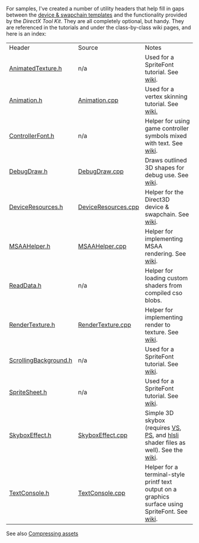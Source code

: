 For samples, I've created a number of utility headers that help fill in gaps between the [device & swapchain templates](https://github.com/walbourn/directx-vs-templates) and the functionality provided by the *DirectX Tool Kit*. They are all completely optional, but handy. They are referenced in the tutorials and under the class-by-class wiki pages, and here is an index:

<table>
 <tr><td>Header</td><td>Source</td><td>Notes</td></tr>
 <tr><td><a href="/microsoft/DirectXTK/wiki/AnimatedTexture.h">AnimatedTexture.h</a></td>
     <td>n/a</td>
     <td>Used for a SpriteFont tutorial. See <a href="/microsoft/DirectXTK/wiki/AnimatedTexture">wiki</a>.</td></tr>
 <tr><td><a href="/microsoft/DirectXTK/wiki/Animation.h">Animation.h</a></td>
     <td><a href="/microsoft/DirectXTK/wiki/Animation.cpp">Animation.cpp</a></td>
     <td>Used for a vertex skinning tutorial. See <a href="/microsoft/DirectXTK/wiki/Using-skinned-models">wiki.</a></td></tr>
 <tr><td><a href="/microsoft/DirectXTK/wiki/ControllerFont.h">ControllerFont.h</a></td>
     <td>n/a</td>
     <td>Helper for using game controller symbols mixed with text. See <a href="/microsoft/DirectXTK/wiki/ControllerFont">wiki</a>.</td></tr>
 <tr><td><a href="/microsoft/DirectXTK/wiki/DebugDraw.h">DebugDraw.h</a></td>
     <td><a href="/microsoft/DirectXTK/wiki/DebugDraw.cpp">DebugDraw.cpp</a></td>
     <td>Draws outlined 3D shapes for debug use. See <a href="/microsoft/DirectXTK/wiki/DebugDraw">wiki</a>.</td></tr>
 <tr><td><a href="https://raw.githubusercontent.com/walbourn/directx-vs-templates/main/d3d11game_win32_dr/DeviceResources.h">DeviceResources.h</a></td>
     <td><a href="https://raw.githubusercontent.com/walbourn/directx-vs-templates/main/d3d11game_win32_dr/DeviceResources.cpp">DeviceResources.cpp</a></td>
     <td>Helper for the Direct3D device & swapchain. See <a href="/microsoft/DirectXTK/wiki/DeviceResources">wiki</a>.</td></tr>
 <tr><td><a href="/microsoft/DirectXTK/wiki/MSAAHelper.h">MSAAHelper.h</a></td>
     <td><a href="/microsoft/DirectXTK/wiki/MSAAHelper.cpp">MSAAHelper.cpp</a></td>
     <td>Helper for implementing MSAA rendering. See <a href="/microsoft/DirectXTK/wiki/MSAAHelper">wiki</a>.</td></tr>
 <tr><td><a href="/microsoft/DirectXTK/wiki/ReadData.h">ReadData.h</a></td>
     <td>n/a</td>
     <td>Helper for loading custom shaders from compiled cso blobs.</td></tr>
 <tr><td><a href="/microsoft/DirectXTK/wiki/RenderTexture.h">RenderTexture.h</a></td>
     <td><a href="/microsoft/DirectXTK/wiki/RenderTexture.cpp">RenderTexture.cpp</a></td>
     <td>Helper for implementing render to texture. See <a href="/microsoft/DirectXTK/wiki/RenderTexture">wiki</a>.</td></tr>
 <tr><td><a href="/microsoft/DirectXTK/wiki/ScrollingBackground.h">ScrollingBackground.h</a></td>
     <td>n/a</td>
     <td>Used for a SpriteFont tutorial. See <a href="/microsoft/DirectXTK/wiki/ScrollingBackground">wiki</a>.</td></tr>
 <tr><td><a href="/microsoft/DirectXTK/wiki/SpriteSheet.h">SpriteSheet.h</a></td>
     <td>n/a</td>
     <td>Used for a SpriteFont tutorial. See <a href="/microsoft/DirectXTK/wiki/SpriteSheet">wiki</a>.</td></tr>
 <tr><td><a href="/microsoft/DirectXTK/wiki/SkyboxEffect.h">SkyboxEffect.h</a></td>
     <td><a href="/microsoft/DirectXTK/wiki/SkyboxEffect.cpp">SkyboxEffect.cpp</a></td>
     <td>Simple 3D skybox (requires <a href="/microsoft/DirectXTK/wiki/shaders/SkyboxEffect_VS.hlsl">VS</a>, <a href="/microsoft/DirectXTK/wiki/shaders/SkyboxEffect_PS.hlsl">PS</a>, and <a href="/microsoft/DirectXTK/wiki/shaders/SkyboxEffect_Common.hlsli">hlsli</a> shader files as well). See the <a href="/microsoft/DirectXTK/wiki/Authoring-an-Effect">wiki</a>.</td></tr>
 <tr><td><a href="/microsoft/DirectXTK/wiki/TextConsole.h">TextConsole.h</a></td>
     <td><a href="/microsoft/DirectXTK/wiki/TextConsole.cpp">TextConsole.cpp</a></td>
     <td>Helper for a terminal-style printf text output on a graphics surface using SpriteFont. See <a href="/microsoft/DirectXTK/wiki/TextConsole">wiki</a>.</td>
</table>

See also [Compressing assets](https://github.com/microsoft/DirectXTK12/wiki/Compressing-assets)

